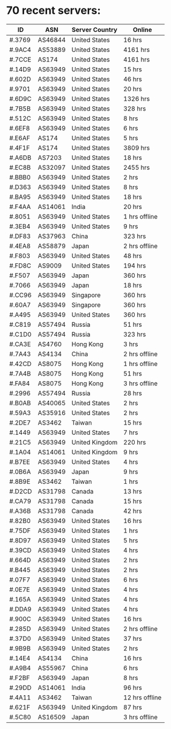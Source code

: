# 70 recent servers:

| ID | ASN | Server Country | Online |
| ------ | ------ | ------ | ------ |
| #.3769 | AS46844 | United States | 16 hrs |
| #.9AC4 | AS53889 | United States | 4161 hrs |
| #.7CCE | AS174 | United States | 4161 hrs |
| #.14D9 | AS63949 | United States | 15 hrs |
| #.602D | AS63949 | United States | 46 hrs |
| #.9701 | AS63949 | United States | 20 hrs |
| #.6D9C | AS63949 | United States | 1326 hrs |
| #.7B5B | AS63949 | United States | 328 hrs |
| #.512C | AS63949 | United States | 8 hrs |
| #.6EF8 | AS63949 | United States | 6 hrs |
| #.E6AF | AS174 | United States | 5 hrs |
| #.4F1F | AS174 | United States | 3809 hrs |
| #.A6DB | AS7203 | United States | 18 hrs |
| #.EC8B | AS32097 | United States | 2455 hrs |
| #.BBB0 | AS63949 | United States | 2 hrs |
| #.D363 | AS63949 | United States | 8 hrs |
| #.BA95 | AS63949 | United States | 18 hrs |
| #.F4AA | AS14061 | India | 20 hrs |
| #.8051 | AS63949 | United States | 1 hrs offline |
| #.3EB4 | AS63949 | United States | 9 hrs |
| #.DF83 | AS37963 | China | 323 hrs |
| #.4EA8 | AS58879 | Japan | 2 hrs offline |
| #.F803 | AS63949 | United States | 48 hrs |
| #.FD8C | AS9009 | United States | 194 hrs |
| #.F507 | AS63949 | Japan | 360 hrs |
| #.7066 | AS63949 | Japan | 18 hrs |
| #.CC96 | AS63949 | Singapore | 360 hrs |
| #.60A7 | AS63949 | Singapore | 360 hrs |
| #.A495 | AS63949 | United States | 360 hrs |
| #.C819 | AS57494 | Russia | 51 hrs |
| #.C1D0 | AS57494 | Russia | 323 hrs |
| #.CA3E | AS4760 | Hong Kong | 3 hrs |
| #.7A43 | AS4134 | China | 2 hrs offline |
| #.42CD | AS8075 | Hong Kong | 1 hrs offline |
| #.7A4B | AS8075 | Hong Kong | 51 hrs |
| #.FA84 | AS8075 | Hong Kong | 3 hrs offline |
| #.2996 | AS57494 | Russia | 28 hrs |
| #.B0AB | AS40065 | United States | 2 hrs |
| #.59A3 | AS35916 | United States | 2 hrs |
| #.2DE7 | AS3462 | Taiwan | 15 hrs |
| #.1449 | AS63949 | United States | 7 hrs |
| #.21C5 | AS63949 | United Kingdom | 220 hrs |
| #.1A04 | AS14061 | United Kingdom | 9 hrs |
| #.B7EE | AS63949 | United States | 4 hrs |
| #.0B6A | AS63949 | Japan | 9 hrs |
| #.8B9E | AS3462 | Taiwan | 1 hrs |
| #.D2CD | AS31798 | Canada | 13 hrs |
| #.CA79 | AS31798 | Canada | 15 hrs |
| #.A36B | AS31798 | Canada | 42 hrs |
| #.82B0 | AS63949 | United States | 16 hrs |
| #.75DF | AS63949 | United States | 1 hrs |
| #.8D97 | AS63949 | United States | 5 hrs |
| #.39CD | AS63949 | United States | 4 hrs |
| #.664D | AS63949 | United States | 2 hrs |
| #.B445 | AS63949 | United States | 2 hrs |
| #.07F7 | AS63949 | United States | 6 hrs |
| #.0E7E | AS63949 | United States | 4 hrs |
| #.165A | AS63949 | United States | 4 hrs |
| #.DDA9 | AS63949 | United States | 4 hrs |
| #.900C | AS63949 | United States | 16 hrs |
| #.285D | AS63949 | United States | 2 hrs offline |
| #.37D0 | AS63949 | United States | 37 hrs |
| #.9B9B | AS63949 | United States | 2 hrs |
| #.14E4 | AS4134 | China | 16 hrs |
| #.A9B4 | AS55967 | China | 6 hrs |
| #.F2BF | AS63949 | Japan | 8 hrs |
| #.29DD | AS14061 | India | 96 hrs |
| #.4A11 | AS3462 | Taiwan | 12 hrs offline |
| #.621F | AS63949 | United Kingdom | 87 hrs |
| #.5C80 | AS16509 | Japan | 3 hrs offline |

